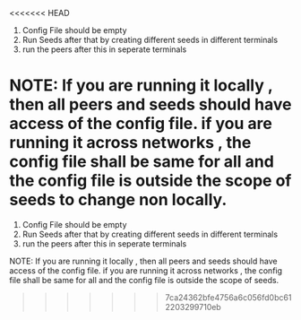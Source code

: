 <<<<<<< HEAD
1. Config File should be empty
2. Run Seeds after that by creating different seeds in different terminals
3. run the peers after this in seperate terminals



NOTE: If you are running it locally , then all peers and seeds should have access of the config file.
if you are running it across networks , the config file shall be same for all and the config file is outside the scope of seeds to change non locally.
=======
1. Config File should be empty
2. Run Seeds after that by creating different seeds in different terminals
3. run the peers after this in seperate terminals



NOTE: If you are running it locally , then all peers and seeds should have access of the config file.
if you are running it across networks , the config file shall be same for all and the config file is outside the scope of seeds.
>>>>>>> 7ca24362bfe4756a6c056fd0bc612203299710eb
